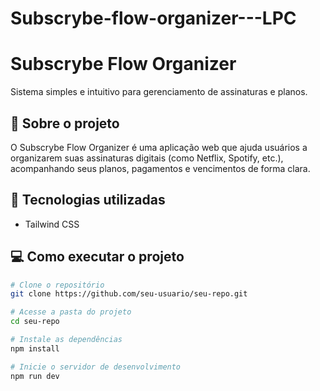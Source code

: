 # Subscrybe-flow-organizer---LPC
# Subscrybe Flow Organizer

Sistema simples e intuitivo para gerenciamento de assinaturas e planos.

## 📌 Sobre o projeto

O Subscrybe Flow Organizer é uma aplicação web que ajuda usuários a organizarem suas assinaturas digitais (como Netflix, Spotify, etc.), acompanhando seus planos, pagamentos e vencimentos de forma clara.

## 🚀 Tecnologias utilizadas

- Tailwind CSS

## 💻 Como executar o projeto

```bash
# Clone o repositório
git clone https://github.com/seu-usuario/seu-repo.git

# Acesse a pasta do projeto
cd seu-repo

# Instale as dependências
npm install

# Inicie o servidor de desenvolvimento
npm run dev
